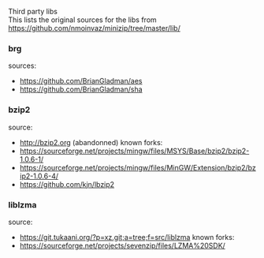Third party libs  
This lists the original sources for the libs from https://github.com/nmoinvaz/minizip/tree/master/lib/

### brg
sources:
- https://github.com/BrianGladman/aes
- https://github.com/BrianGladman/sha

### bzip2
source:
- http://bzip2.org (abandonned)
known forks:
- https://sourceforge.net/projects/mingw/files/MSYS/Base/bzip2/bzip2-1.0.6-1/
- https://sourceforge.net/projects/mingw/files/MinGW/Extension/bzip2/bzip2-1.0.6-4/
- https://github.com/kjn/lbzip2

### liblzma
source:
- https://git.tukaani.org/?p=xz.git;a=tree;f=src/liblzma
known forks:
- https://sourceforge.net/projects/sevenzip/files/LZMA%20SDK/
